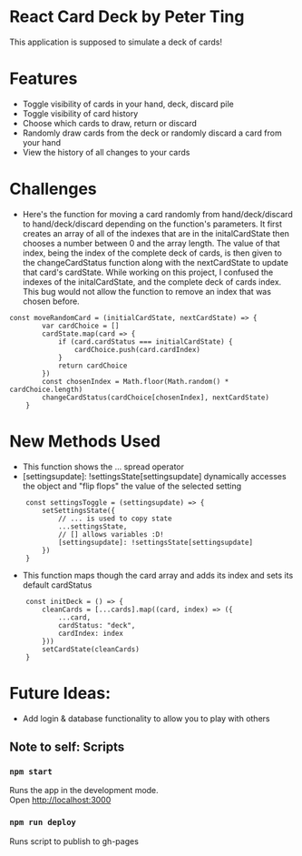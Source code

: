 # React Card Deck by Peter Ting

This application is supposed to simulate a deck of cards! 

# Features

- Toggle visibility of cards in your hand, deck, discard pile
- Toggle visibility of card history
- Choose which cards to draw, return or discard
- Randomly draw cards from the deck or randomly discard a card from your hand
- View the history of all changes to your cards

# Challenges

- Here's the function for moving a card randomly from hand/deck/discard to hand/deck/discard depending on the function's parameters. It first creates an array of all of the indexes that are in the initalCardState then chooses a number between 0 and the array length. The value of that index, being the index of the complete deck of cards, is then given to the changeCardStatus function along with the nextCardState to update that card's cardState. While working on this project, I confused the indexes of the initalCardState, and the complete deck of cards index. This bug would not allow the function to remove an index that was chosen before.
```
const moveRandomCard = (initialCardState, nextCardState) => {
		var cardChoice = []
		cardState.map(card => {
			if (card.cardStatus === initialCardState) {
				cardChoice.push(card.cardIndex)
			}
			return cardChoice
		})
		const chosenIndex = Math.floor(Math.random() * cardChoice.length)
		changeCardStatus(cardChoice[chosenIndex], nextCardState)
	}
```

# New Methods Used

- This function shows the ... spread operator
- [settingsupdate]: !settingsState[settingsupdate] dynamically accesses the object and "flip flops" the value of the selected setting
```
	const settingsToggle = (settingsupdate) => {
		setSettingsState({
			// ... is used to copy state
			...settingsState,
			// [] allows variables :D!
			[settingsupdate]: !settingsState[settingsupdate]
		})
	}
```
- This function maps though the card array and adds its index and sets its default cardStatus
```
	const initDeck = () => {
		cleanCards = [...cards].map((card, index) => ({
			...card,
			cardStatus: "deck",
			cardIndex: index
		}))
		setCardState(cleanCards)
	}
```

# Future Ideas:

- Add login & database functionality to allow you to play with others

## Note to self: Scripts

### `npm start`

Runs the app in the development mode.\
Open [http://localhost:3000](http://localhost:3000)

### `npm run deploy`

Runs script to publish to gh-pages